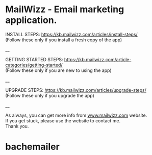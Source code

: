 MailWizz - Email marketing application.  
========
    
INSTALL STEPS: https://kb.mailwizz.com/articles/install-steps/  
(Follow these only if you install a fresh copy of the app)  

__  

GETTING STARTED STEPS: https://kb.mailwizz.com/article-categories/getting-started/    
(Follow these only if you are new to using the app)  
  
__  
      
UPGRADE STEPS: https://kb.mailwizz.com/articles/upgrade-steps/  
(Follow these only if you upgrade the app)  

__  

As always, you can get more info from www.mailwizz.com website.  
If you get stuck, please use the website to contact me.  
Thank you.  
 # bachemailer

